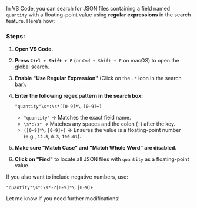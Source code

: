 In VS Code, you can search for JSON files containing a field named `quantity` with a floating-point value using **regular expressions** in the search feature. Here’s how:  

### Steps:  
1. **Open VS Code.**  
2. **Press `Ctrl + Shift + F`** (or `Cmd + Shift + F` on macOS) to open the global search.  
3. **Enable "Use Regular Expression"** (Click on the `.*` icon in the search bar).  
4. **Enter the following regex pattern in the search box:**  

   ```regex
   "quantity"\s*:\s*([0-9]*\.[0-9]+)
   ```

   - `"quantity"` → Matches the exact field name.  
   - `\s*:\s*` → Matches any spaces and the colon (`:`) after the key.  
   - `([0-9]*\.[0-9]+)` → Ensures the value is a floating-point number (e.g., `12.5`, `0.3`, `100.01`).  

5. **Make sure "Match Case" and "Match Whole Word" are disabled.**  
6. **Click on "Find"** to locate all JSON files with `quantity` as a floating-point value.  

If you also want to include negative numbers, use:  

```regex
"quantity"\s*:\s*-?[0-9]*\.[0-9]+
```

Let me know if you need further modifications!
